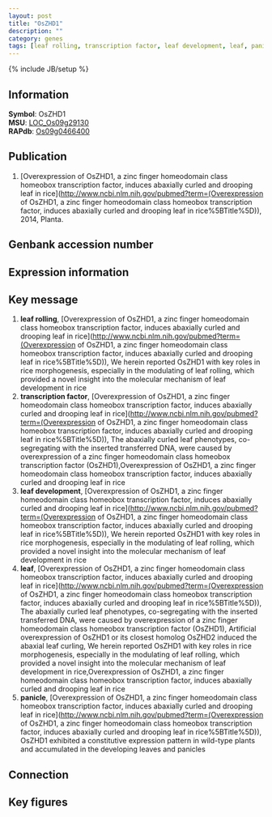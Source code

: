```yaml
---
layout: post
title: "OsZHD1"
description: ""
category: genes
tags: [leaf rolling, transcription factor, leaf development, leaf, panicle]
---
```

{% include JB/setup %}

## Information
__Symbol__: OsZHD1  
__MSU__: [LOC_Os09g29130](http://rice.plantbiology.msu.edu/cgi-bin/ORF_infopage.cgi?orf=LOC_Os09g29130)  
__RAPdb__: [Os09g0466400](http://rapdb.dna.affrc.go.jp/viewer/gbrowse_details/irgsp1?name=Os09g0466400)  

## Publication
1. [Overexpression of OsZHD1, a zinc finger homeodomain class homeobox transcription factor, induces abaxially curled and drooping leaf in rice](http://www.ncbi.nlm.nih.gov/pubmed?term=(Overexpression of OsZHD1, a zinc finger homeodomain class homeobox transcription factor, induces abaxially curled and drooping leaf in rice%5BTitle%5D)), 2014, Planta.

## Genbank accession number

## Expression information

## Key message
1. __leaf rolling__, [Overexpression of OsZHD1, a zinc finger homeodomain class homeobox transcription factor, induces abaxially curled and drooping leaf in rice](http://www.ncbi.nlm.nih.gov/pubmed?term=(Overexpression of OsZHD1, a zinc finger homeodomain class homeobox transcription factor, induces abaxially curled and drooping leaf in rice%5BTitle%5D)),  We herein reported OsZHD1 with key roles in rice morphogenesis, especially in the modulating of leaf rolling, which provided a novel insight into the molecular mechanism of leaf development in rice
2. __transcription factor__, [Overexpression of OsZHD1, a zinc finger homeodomain class homeobox transcription factor, induces abaxially curled and drooping leaf in rice](http://www.ncbi.nlm.nih.gov/pubmed?term=(Overexpression of OsZHD1, a zinc finger homeodomain class homeobox transcription factor, induces abaxially curled and drooping leaf in rice%5BTitle%5D)),  The abaxially curled leaf phenotypes, co-segregating with the inserted transferred DNA, were caused by overexpression of a zinc finger homeodomain class homeobox transcription factor (OsZHD1),Overexpression of OsZHD1, a zinc finger homeodomain class homeobox transcription factor, induces abaxially curled and drooping leaf in rice
3. __leaf development__, [Overexpression of OsZHD1, a zinc finger homeodomain class homeobox transcription factor, induces abaxially curled and drooping leaf in rice](http://www.ncbi.nlm.nih.gov/pubmed?term=(Overexpression of OsZHD1, a zinc finger homeodomain class homeobox transcription factor, induces abaxially curled and drooping leaf in rice%5BTitle%5D)),  We herein reported OsZHD1 with key roles in rice morphogenesis, especially in the modulating of leaf rolling, which provided a novel insight into the molecular mechanism of leaf development in rice
4. __leaf__, [Overexpression of OsZHD1, a zinc finger homeodomain class homeobox transcription factor, induces abaxially curled and drooping leaf in rice](http://www.ncbi.nlm.nih.gov/pubmed?term=(Overexpression of OsZHD1, a zinc finger homeodomain class homeobox transcription factor, induces abaxially curled and drooping leaf in rice%5BTitle%5D)),  The abaxially curled leaf phenotypes, co-segregating with the inserted transferred DNA, were caused by overexpression of a zinc finger homeodomain class homeobox transcription factor (OsZHD1), Artificial overexpression of OsZHD1 or its closest homolog OsZHD2 induced the abaxial leaf curling, We herein reported OsZHD1 with key roles in rice morphogenesis, especially in the modulating of leaf rolling, which provided a novel insight into the molecular mechanism of leaf development in rice,Overexpression of OsZHD1, a zinc finger homeodomain class homeobox transcription factor, induces abaxially curled and drooping leaf in rice
5. __panicle__, [Overexpression of OsZHD1, a zinc finger homeodomain class homeobox transcription factor, induces abaxially curled and drooping leaf in rice](http://www.ncbi.nlm.nih.gov/pubmed?term=(Overexpression of OsZHD1, a zinc finger homeodomain class homeobox transcription factor, induces abaxially curled and drooping leaf in rice%5BTitle%5D)),  OsZHD1 exhibited a constitutive expression pattern in wild-type plants and accumulated in the developing leaves and panicles

## Connection

## Key figures


